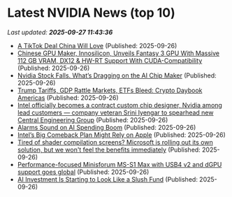 # Latest NVIDIA News (top 10)
_Last updated: **2025-09-27 11:43:36**_

- [A TikTok Deal China Will Love](https://www.project-syndicate.org/commentary/trump-tiktok-deal-china-will-love-by-angela-huyue-zhang-2025-09) (Published: 2025-09-26)
- [Chinese GPU Maker, Innosilicon, Unveils Fantasy 3 GPU With Massive 112 GB VRAM, DX12 & HW-RT Support With CUDA-Compatibility](https://wccftech.com/chinese-gpu-innosilicon-fantasy-3-massive-112-gb-vram-dx12-hw-rt-cuda-support/) (Published: 2025-09-26)
- [Nvidia Stock Falls. What’s Dragging on the AI Chip Maker](https://biztoc.com/x/343d4aeb40cb2d63) (Published: 2025-09-26)
- [Trump Tariffs, GDP Rattle Markets, ETFs Bleed: Crypto Daybook Americas](https://www.coindesk.com/daybook-us/2025/09/26/trump-tariffs-gdp-rattle-markets-etfs-bleed-crypto-daybook-americas) (Published: 2025-09-26)
- [Intel officially becomes a contract custom chip designer, Nvidia among lead customers — company veteran Srini Iyengar to spearhead new Central Engineering Group](https://www.tomshardware.com/pc-components/cpus/intel-officially-becomes-a-contract-custom-chip-designer-nvidia-among-lead-customers-company-veteran-srini-iyengar-to-spearhead-new-central-engineering-group) (Published: 2025-09-26)
- [Alarms Sound on AI Spending Boom](https://biztoc.com/x/100132531140b3f6) (Published: 2025-09-26)
- [Intel’s Big Comeback Plan Might Rely on Apple](https://www.androidheadlines.com/2025/09/intels-big-comeback-plan-might-rely-on-apple.html) (Published: 2025-09-26)
- [Tired of shader compilation screens? Microsoft is rolling out its own solution, but we won't feel the benefits immediately](https://www.pcgamer.com/hardware/graphics-cards/tired-of-shader-compilation-screens-microsoft-is-rolling-out-its-own-solution-but-we-wont-feel-the-benefits-immediately/) (Published: 2025-09-26)
- [Performance-focused Minisforum MS-S1 Max with USB4 v2 and dGPU support goes global](https://www.notebookcheck.net/Performance-focused-Minisforum-MS-S1-Max-with-USB4-v2-and-dGPU-support-goes-global.1125037.0.html) (Published: 2025-09-26)
- [AI Investment Is Starting to Look Like a Slush Fund](http://nymag.com/intelligencer/article/ai-investment-is-starting-to-look-like-a-slush-fund.html) (Published: 2025-09-26)
